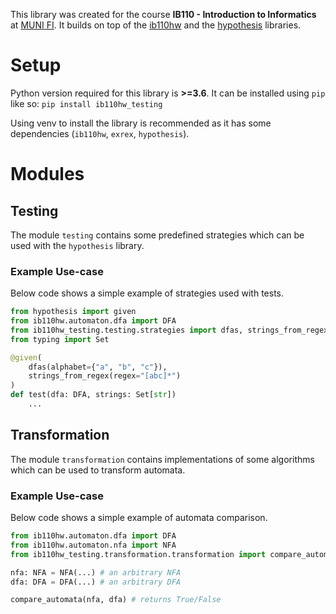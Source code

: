 This library was created for the course **IB110 - Introduction to Informatics** at [MUNI FI](https://www.fi.muni.cz/). It builds on top of the [ib110hw](https://pypi.org/project/ib110hw/) and the [hypothesis](https://pypi.org/project/hypothesis/) libraries.

# Setup

Python version required for this library is **>=3.6**. It can be installed using `pip` like so:
```pip install ib110hw_testing```

Using venv to install the library is recommended as it has some dependencies (`ib110hw`, `exrex`, `hypothesis`).

# Modules

## Testing

The module `testing` contains some predefined strategies which can be used with the `hypothesis` library.

### Example Use-case

Below code shows a simple example of strategies used with tests.

```python
from hypothesis import given
from ib110hw.automaton.dfa import DFA
from ib110hw_testing.testing.strategies import dfas, strings_from_regex
from typing import Set

@given(
    dfas(alphabet={"a", "b", "c"}),
    strings_from_regex(regex="[abc]*")
)
def test(dfa: DFA, strings: Set[str])
    ...
```

## Transformation

The module `transformation` contains implementations of some algorithms which can be used to transform automata.

### Example Use-case

Below code shows a simple example of automata comparison.

```python
from ib110hw.automaton.dfa import DFA
from ib110hw.automaton.nfa import NFA
from ib110hw_testing.transformation.transformation import compare_automata

nfa: NFA = NFA(...) # an arbitrary NFA
dfa: DFA = DFA(...) # an arbitrary DFA

compare_automata(nfa, dfa) # returns True/False
```
